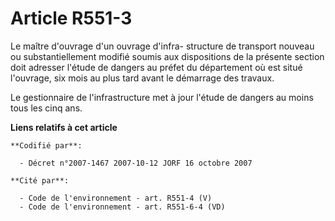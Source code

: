 # Article R551-3

Le maître d'ouvrage d'un ouvrage d'infra- structure de transport nouveau ou substantiellement modifié soumis aux dispositions
de la présente section doit adresser l'étude de dangers au préfet du département où est situé l'ouvrage, six mois au plus
tard avant le démarrage des travaux.

Le gestionnaire de l'infrastructure met à jour l'étude de dangers au moins tous les cinq ans.

**Liens relatifs à cet article**

	**Codifié par**:

	  - Décret n°2007-1467 2007-10-12 JORF 16 octobre 2007

	**Cité par**:

	  - Code de l'environnement - art. R551-4 (V)
	  - Code de l'environnement - art. R551-6-4 (VD)
